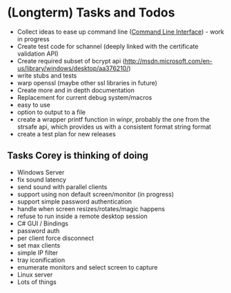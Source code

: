 # (Longterm) Tasks and Todos
* Collect ideas to ease up command line ([Command Line Interface](https://github.com/FreeRDP/FreeRDP/wiki/CommandLineInterface)) - work in progress
* Create test code for schannel (deeply linked with the certificate validation API)
* Create required subset of bcrypt api (http://msdn.microsoft.com/en-us/library/windows/desktop/aa376210/)
 * write stubs and tests
 * warp openssl (maybe other ssl libraries in future)
* Create more and in depth documentation
* Replacement for current debug system/macros
 * easy to use
 * option to output to a file
 * create a wrapper printf function in winpr, probably the one from the strsafe api, which provides us with a consistent format string format
* create a test plan for new releases

## Tasks Corey is thinking of doing
* Windows Server
 * fix sound latency
 * send sound with parallel clients
 * support using non default screen/monitor (in progress)
 * support simple password authentication
 * handle when screen resizes/rotates/magic happens
 * refuse to run inside a remote desktop session
* C# GUI / Bindings
 * password auth
 * per client force disconnect
 * set max clients
 * simple IP filter
 * tray iconification
 * enumerate monitors and select screen to capture
* Linux server
 * Lots of things